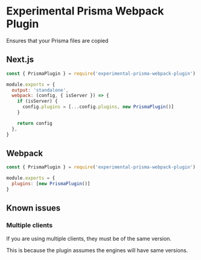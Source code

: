 # Experimental Prisma Webpack Plugin

Ensures that your Prisma files are copied

## Next.js

```js
const { PrismaPlugin } = require('experimental-prisma-webpack-plugin')

module.exports = {
  output: 'standalone',
  webpack: (config, { isServer }) => {
    if (isServer) {
      config.plugins = [...config.plugins, new PrismaPlugin()]
    }

    return config
  },
}
```

## Webpack

```js
const { PrismaPlugin } = require('experimental-prisma-webpack-plugin')

module.exports = {
  plugins: [new PrismaPlugin()]
}
```

## Known issues

### Multiple clients

If you are using multiple clients, they must be of the same version.

This is because the plugin assumes the engines will have same versions.
